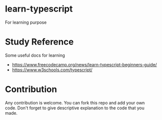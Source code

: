 # learn-typescript
For learning purpose

# Study Reference 
Some useful docs for learning
  - https://www.freecodecamp.org/news/learn-typescript-beginners-guide/
  - https://www.w3schools.com/typescript/
  
# Contribution
Any contribution is welcome. 
You can fork this repo and add your own code. 
Don't forget to give descriptive explanation to the code that you made.
